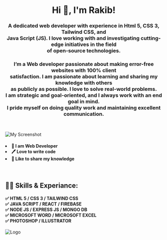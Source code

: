 <h1 align="center">Hi 👋, I'm Rakib!</h1>

<h3 align="center">A dedicated web developer with experience in Html 5, CSS 3, Tailwind CSS, and<br> Java Script (JS). I love working with and investigating cutting-edge initiatives in the field<br> of open-source technologies.</h3>

<h3 align="center">
I’m a Web developer passionate about making error-free websites with 100% client <br>satisfaction. I am passionate about learning and sharing my knowledge with others <br>as    publicly as possible. I love to solve real-world problems. <br>I am strategic and goal-oriented, and I always work with an end goal in mind. <br>I pride myself on doing quality work and maintaining excellent communication.
</h3><br>

![My Screenshot
](https://github.com/mdrakibpramanik/mdrakibpramanik/blob/main/Screenshot%202025-06-12%20102232.png?raw=true)
<br>

<h4>
    <li class="font-semibold">👑 I am Web Developer</li>
    <li class="font-semibold">🖊️ Love to write code</li>
    <li class="font-semibold">🎤 Like to share my knowledge</li>
</h4><br>

<h2> 👨‍💻 Skills & Experiance: <br>
<h4>
    ✅ HTML 5 / CSS 3 / TAILWIND CSS <br> 
    ✅ JAVA SCRIPT / REACT / FIREBASE <br>
    ✅ NODE JS / EXPRESS JS / MONGO DB <br>
    ✅ MICROSOFT WORD / MICROSOFT EXCEL <br>
    ✅ PHOTOSHOP / ILLUSTRATOR <br>
</h4>

![Logo](./1st.svg)
